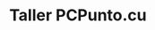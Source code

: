 ---
title: "Taller PCPunto.cu"
url: /santa-clara-villa-clara/taller-pcpunto-cu/
shop: electrónica
---